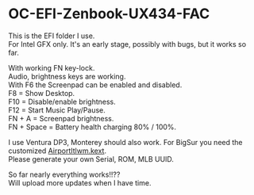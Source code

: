 # OC-EFI-Zenbook-UX434-FAC
This is the EFI folder I use.  
For Intel GFX only. It's an early stage, possibly with bugs, but it works so far.

With working FN key-lock.  
Audio, brightness keys are working.   
With F6 the Screenpad can be enabled and disabled.  
F8  = Show Desktop.  
F10 = Disable/enable brightness.  
F12 = Start Music Play/Pause.  
FN + A = Screenpad brightness.  
FN + Space = Battery health charging 80% / 100%.  

I use Ventura DP3, Monterey should also work. For BigSur you need the customized [AirportItlwm.kext](https://github.com/OpenIntelWireless/itlwm/releases/).   
Please generate your own Serial, ROM, MLB UUID.  

So far nearly everything works!!??   
Will upload more updates when I have time.  
